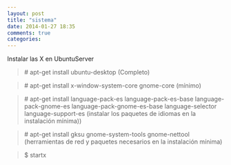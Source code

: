 ```yaml
---
layout: post
title: "sistema"
date: 2014-01-27 18:35
comments: true
categories: 
---
```

Instalar las X en UbuntuServer

>\# apt-get install ubuntu-desktop (Completo)

>\# apt-get install x-window-system-core gnome-core (mínimo)

>\# apt-get install language-pack-es language-pack-es-base language-pack-gnome-es language-pack-gnome-es-base language-selector language-support-es  (instalar los paquetes de idiomas en la instalación mínima))

>\# apt-get install gksu gnome-system-tools gnome-nettool (herramientas de red  y paquetes necesarios en la instalación mínima)

>$ startx

